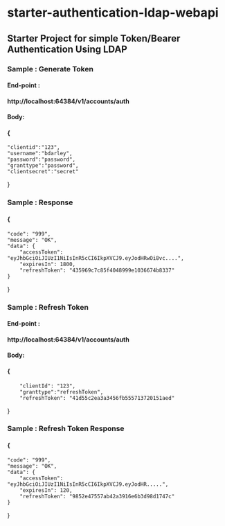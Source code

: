 # starter-authentication-ldap-webapi

## Starter Project for simple Token/Bearer Authentication Using LDAP


### Sample : Generate Token
#### End-point :
#### http://localhost:64384/v1/accounts/auth

#### Body:
#### {
	"clientid":"123",
	"username":"bdarley",
	"password":"password",
	"granttype":"password",
	"clientsecret":"secret"
}

### Sample : Response
#### {
    "code": "999",
    "message": "OK",
    "data": {
        "accessToken": "eyJhbGciOiJIUzI1NiIsInR5cCI6IkpXVCJ9.eyJodHRwOi8vc....",
        "expiresIn": 1800,
        "refreshToken": "435969c7c85f4048999e1036674b8337"
    }
}



### Sample : Refresh Token

#### End-point :
#### http://localhost:64384/v1/accounts/auth
#### Body:
#### {
		"clientId": "123",
		"granttype":"refreshToken",
		"refreshToken": "41d55c2ea3a3456fb555713720151aed"
}

### Sample : Refresh Token Response 
#### {
    "code": "999",
    "message": "OK",
    "data": {
        "accessToken": "eyJhbGciOiJIUzI1NiIsInR5cCI6IkpXVCJ9.eyJodHR.....",
        "expiresIn": 120,
        "refreshToken": "9852e47557ab42a3916e6b3d98d1747c"
    }
}
